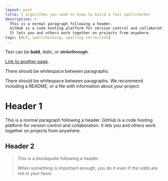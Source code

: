 ```yaml
---
layout: post
title: 5 algorithms you need to know to build a fast spellchecker
description: >
  This is a normal paragraph following a header.
  GitHub is a code hosting platform for version control and collaboration.
  It lets you and others work together on projects from anywhere.
tags: [NLP, spellchecking, spelling correction]
---
```


Text can be **bold**, _italic_, or ~~strikethrough~~.

[Link to another page](another-page).

There should be whitespace between paragraphs.

There should be whitespace between paragraphs. We recommend including a README, or a file with information about your project.

# Header 1

This is a normal paragraph following a header. GitHub is a code hosting platform for version control and collaboration. It lets you and others work together on projects from anywhere.

## Header 2

> This is a blockquote following a header.
>
> When something is important enough, you do it even if the odds are not in your favor.
